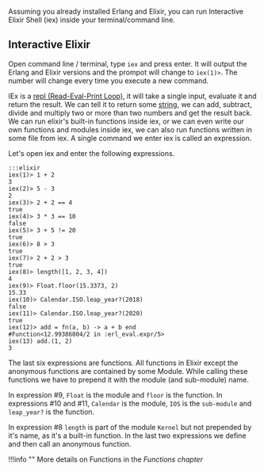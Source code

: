 Assuming you already installed Erlang and Elixir, you can run Interactive Elixir Shell (iex) inside your terminal/command line.

## Interactive Elixir
Open command line / terminal, type `iex` and press enter. It will output the Erlang and Elixir versions and the prompot will change to `iex(1)>`. The number will change every time you execute a new command.

IEx is a [repl (Read-Eval-Print Loop)](https://en.wikipedia.org/wiki/Read%E2%80%93eval%E2%80%93print_loop), it will take a single input, evaluate it and return the result. We can tell it to return some [string](https://techterms.com/definition/string), we can add, subtract, divide and multiply two or more than two numbers and get the result back. We can run elixir's built-in functions inside iex, or we can even write our own functions and modules inside iex, we can also run functions written in some file from iex. A single command we enter iex is called an expression.

Let's open iex and enter the following expressions.

    :::elixir
    iex(1)> 1 + 2
    3
    iex(2)> 5 - 3
    2
    iex(3)> 2 + 2 == 4
    true
    iex(4)> 3 * 3 == 10
    false
    iex(5)> 3 + 5 != 20
    true
    iex(6)> 8 > 3
    true
    iex(7)> 2 + 2 > 3
    true
    iex(8)> length([1, 2, 3, 4])
    4
    iex(9)> Float.floor(15.3373, 2)
    15.33
    iex(10)> Calendar.ISO.leap_year?(2018)
    false
    iex(11)> Calendar.ISO.leap_year?(2020)
    true
    iex(12)> add = fn(a, b) -> a + b end
    #Function<12.99386804/2 in :erl_eval.expr/5>
    iex(13) add.(1, 2)
    3

The last six expressions are functions. All functions in Elixir except the anonymous functions are contained by some Module. While calling these functions we have to prepend it with the module (and sub-module) name. 

In expression #9, `Float` is the module and `floor` is the function. In expressions #10 and #11, `Calendar` is the module, `IOS` is the `sub-module` and `leap_year?` is the function.

In expression #8 `length` is part of the module `Kernel` but not prepended by it's name, as it's a built-in function. In the last two expressions we define and then call an anonymous function.

!!!info "" 
    More details on Functions in the _Functions chapter_

